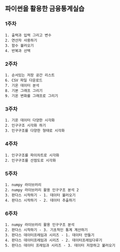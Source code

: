## 파이썬을 활용한 금융통계실습

### 1주차
    1. 출력과 입력 그리고 변수
    2. 연산자 사용하기
    3. 함수 불러오기
    4. 반복과 선택
### 2주차
    1. 순서있는 저장 공간 리스트
    6. CSV 파일 다운로드
    7. 기온 데이터 분석
    8. 기본 그래프 그리기
    9. 기온 변화를 그래프로 그리기

### 3주차
    1. 기온 데이터 다양한 시각화
    2. 인구구조 시각화 하기
    3. 인구구조를 다양한 형태로 시각화

### 4주차
    1. 인구구조를 파이차트로 시각화
    2. 인구구조를 산점도로 시각화

### 5주차
    1. numpy 라이브러리
    2. numpy 라이브러리 활용 인구구조 분석 2
    3. 판다스 시작하기 - 1. 데이터 불러오기
    4. 판다스 시작하기 - 2. 데이터 추출하기

### 6주차
    1. numpy 라이브러리 활용 인구구조 분석
    2. 판다스 시작하기 - 3. 기초적인 통계 계산하기
    3. 판다스 데이터프레임과 시리즈 - 1. 데이터 만들기
    4. 판다스 데이터프레임과 시리즈 - 2. 데이터프레임다루기
    5. 판다스 데이터 프레임과 시리즈 - 3. 데이터 저장하고 불러오기
